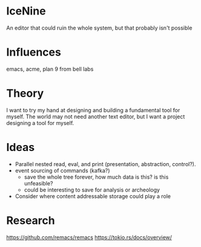 # IceNine

An editor that could ruin the whole system, but that probably isn't possible

# Influences

emacs, acme, plan 9 from bell labs

# Theory

I want to try my hand at designing and building a fundamental
tool for myself. The world may not need another text editor,
but I want a project designing a tool for myself.

# Ideas

* Parallel nested read, eval, and print (presentation, abstraction, control?).
* event sourcing of commands (kafka?)
  * save the whole tree forever, how much data is this? is this unfeasible?
  * could be interesting to save for analysis or archeology
* Consider where content addressable storage could play a role

# Research

https://github.com/remacs/remacs
https://tokio.rs/docs/overview/
